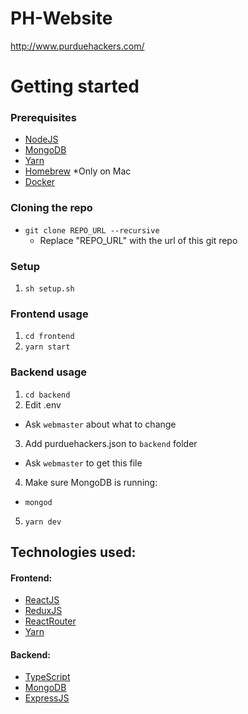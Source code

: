 # PH-Website

http://www.purduehackers.com/

# Getting started

### Prerequisites

-   [NodeJS](https://nodejs.org/en/)
-   [MongoDB](https://docs.mongodb.com/manual/installation/)
-   [Yarn](https://yarnpkg.com/en/docs/install)
-   [Homebrew](https://brew.sh/) \*Only on Mac
-   [Docker](https://www.docker.com/)

### Cloning the repo
* `git clone REPO_URL --recursive`
	* Replace "REPO_URL" with the url of this git repo 

### Setup

1.  `sh setup.sh`

### Frontend usage

1.  `cd frontend`
2.  `yarn start`

### Backend usage

1.  `cd backend`
2.  Edit .env

-   Ask `webmaster` about what to change

3.  Add purduehackers.json to `backend` folder

-   Ask `webmaster` to get this file

4.  Make sure MongoDB is running:

-   `mongod`

5.  `yarn dev`

## Technologies used:

#### Frontend:

-   [ReactJS](https://reactjs.org/)
-   [ReduxJS](https://redux.js.org/)
-   [ReactRouter](https://github.com/ReactTraining/react-router)
-   [Yarn](https://yarnpkg.com/en/docs/install)

#### Backend:

-   [TypeScript](https://www.typescriptlang.org/)
-   [MongoDB](https://docs.mongodb.com/manual/installation/)
-   [ExpressJS](https://expressjs.com/)
